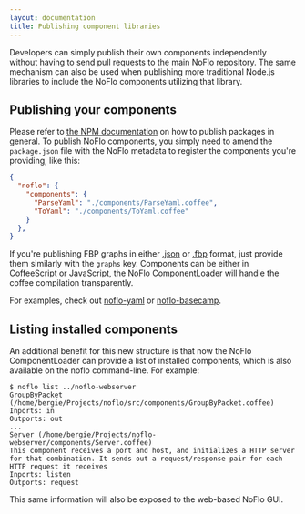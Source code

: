 ```yaml
---
layout: documentation
title: Publishing component libraries
---
```

Developers can simply publish their own components independently without having to send pull requests to the main NoFlo repository. The same mechanism can also be used when publishing more traditional Node.js libraries to include the NoFlo components utilizing that library.

## Publishing your components

Please refer to [the NPM documentation](https://npmjs.org/doc/developers.html) on how to publish packages in general. To publish NoFlo components, you simply need to amend the `package.json` file with the NoFlo metadata to register the components you're providing, like this:

```json
{
  "noflo": {
    "components": {
      "ParseYaml": "./components/ParseYaml.coffee",
      "ToYaml": "./components/ToYaml.coffee"
    }
  },
}
```

If you're publishing FBP graphs in either [.json](https://github.com/bergie/noflo/blob/master/examples/linecount/count.json) or [.fbp](https://github.com/bergie/noflo/blob/master/examples/linecount/count.fbp) format, just provide them similarly with the `graphs` key. Components can be either in CoffeeScript or JavaScript, the NoFlo ComponentLoader will handle the coffee compilation transparently.

For examples, check out [noflo-yaml](https://github.com/bergie/noflo-yaml) or [noflo-basecamp](https://github.com/bergie/noflo-basecamp).

## Listing installed components

An additional benefit for this new structure is that now the NoFlo ComponentLoader can provide a list of installed components, which is also available on the noflo command-line. For example:

    $ noflo list ../noflo-webserver
    GroupByPacket (/home/bergie/Projects/noflo/src/components/GroupByPacket.coffee)
    Inports: in
    Outports: out
    ...
    Server (/home/bergie/Projects/noflo-webserver/components/Server.coffee)
    This component receives a port and host, and initializes a HTTP server for that combination. It sends out a request/response pair for each HTTP request it receives
    Inports: listen
    Outports: request

This same information will also be exposed to the web-based NoFlo GUI.

